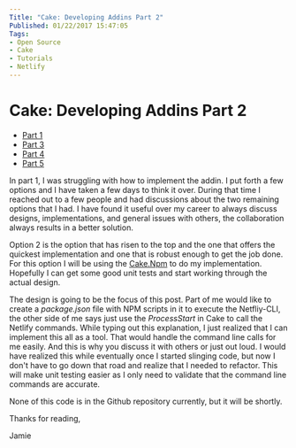 ```yaml
---
Title: "Cake: Developing Addins Part 2"
Published: 01/22/2017 15:47:05
Tags:
- Open Source
- Cake
- Tutorials
- Netlify
---
```

# Cake: Developing Addins Part 2

* [Part 1](http://www.phillipsj.net/posts/cake-developing-addins-part-1)
* [Part 3](http://www.phillipsj.net/posts/cake-developing-addins-part-3)
* [Part 4](http://www.phillipsj.net/posts/cake-developing-addins-part-4)
* [Part 5](http://www.phillipsj.net/posts/cake-developing-addins-part-5)

In part 1, I was struggling with how to implement the addin. I put forth a few options and I have taken a few days to think it over. During that time I reached out to a few people and had discussions about the two remaining options that I had. I have found it useful over my career to always discuss designs, implementations, and general issues with others, the collaboration always results in a better solution. 

Option 2 is the option that has risen to the top and the one that offers the quickest implementation and one that is robust enough to get the job done. For this option I will be using the [Cake.Npm](https://github.com/cake-contrib/Cake.Npm) to do my implementation. Hopefully I can get some good unit tests and start working through the actual design.

The design is going to be the focus of this post. Part of me would like to create a *package.json* file with NPM scripts in it to execute the Netfliy-CLI, the other side of me says just use the *ProcessStart* in Cake to call the Netlify commands. While typing out this explanation, I just realized that I can implement this all as a tool. That would handle the command line calls for me easily. And this is why you discuss it with others or just out loud.  I would have realized this while eventually once I started slinging code, but now I don't have to go down that road and realize that I needed to refactor. This will make unit testing easier as I only need to validate that the command line commands are accurate. 

None of this code is in the Github repository currently, but it will be shortly.

Thanks for reading,

Jamie

